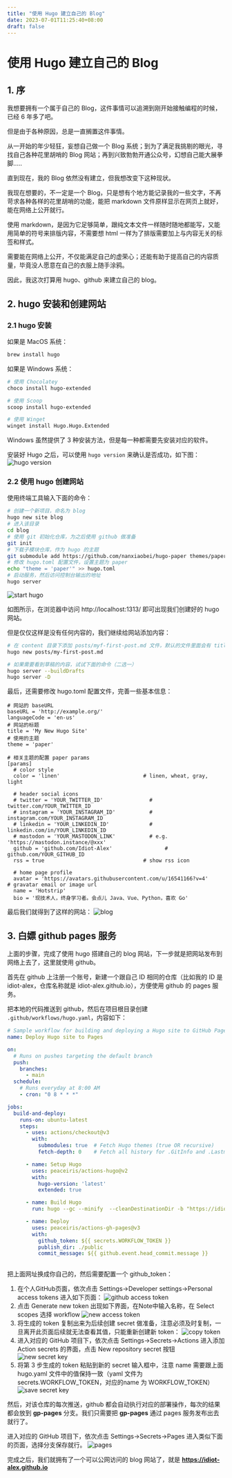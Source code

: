 ```yaml
---
title: "使用 Hugo 建立自己的 Blog"
date: 2023-07-01T11:25:40+08:00
draft: false
---
```


# 使用 Hugo 建立自己的 Blog 

## 1. 序
我想要拥有一个属于自己的 Blog，这件事情可以追溯到刚开始接触编程的时候，已经 6 年多了吧。

但是由于各种原因，总是一直搁置这件事情。

从一开始的年少轻狂，妄想自己做一个 Blog 系统；到为了满足我挑剔的眼光，寻找自己各种花里胡哨的 Blog 网站；再到兴致勃勃开通公众号，幻想自己能大展拳脚.....

直到现在，我的 Blog 依然没有建立，但我想改变下这种现状。

我现在想要的，不一定是一个 Blog，只是想有个地方能记录我的一些文字，不再苛求各种各样的花里胡哨的功能，能把 markdown 文件原样显示在网页上就好，能在网络上公开就行。

使用 markdown，是因为它足够简单，跟纯文本文件一样随时随地都能写，又能用简单的符号来排版内容，不需要想 html 一样为了排版需要加上与内容无关的标签和样式。

需要能在网络上公开，不仅能满足自己的虚荣心；还能有助于提高自己的内容质量，毕竟没人愿意在自己的衣服上随手涂鸦。

因此，我这次打算用 hugo、github 来建立自己的 blog。

## 2. hugo 安装和创建网站

### 2.1 hugo 安装
如果是 MacOS 系统：
```bash
brew install hugo
```

如果是 Windows 系统：
```bash
# 使用 Chocolatey
choco install hugo-extended

# 使用 Scoop
scoop install hugo-extended

# 使用 Winget
winget install Hugo.Hugo.Extended
```

Windows 虽然提供了 3 种安装方法，但是每一种都需要先安装对应的软件。

安装好 Hugo 之后，可以使用 `hugo version` 来确认是否成功，如下图：
![hugo version](https://raw.githubusercontent.com/Idiot-Alex/picgo-repo/main/storage/blog/202307031451932.png)

### 2.2 使用 hugo 创建网站
使用终端工具输入下面的命令：
```bash
# 创建一个新项目，命名为 blog
hugo new site blog
# 进入该目录
cd blog
# 使用 git 初始化仓库，为之后使用 github 做准备
git init
# 下载子模块仓库，作为 hugo 的主题
git submodule add https://github.com/nanxiaobei/hugo-paper themes/paper
# 修改 hugo.toml 配置文件，设置主题为 paper
echo "theme = 'paper'" >> hugo.toml
# 启动服务，然后访问控制台输出的地址
hugo server
```
![start hugo](https://raw.githubusercontent.com/Idiot-Alex/picgo-repo/main/storage/blog/202307031502594.png)

如图所示，在浏览器中访问 http://localhost:1313/ 即可出现我们创建好的 hugo 网站。

但是仅仅这样是没有任何内容的，我们继续给网站添加内容：
```bash
# 在 content 目录下添加 posts/myf-first-post.md 文件，默认的文件里面会有 title、date、draft 等属性，重点是 draft 表示草稿，如果使用 hugo server 启动时不添加 -D 参数的话不会显示带有草稿属性的内容
hugo new posts/my-first-post.md

# 如果需要看到草稿的内容，试试下面的命令（二选一）
hugo server --buildDrafts
hugo server -D
```

最后，还需要修改 hugo.toml 配置文件，完善一些基本信息：
```
# 网站的 baseURL
baseURL = 'http://example.org/'
languageCode = 'en-us'
# 网站的标题
title = 'My New Hugo Site'
# 使用的主题
theme = 'paper'

# 相关主题的配置 paper params
[params]
  # color style
  color = 'linen'                           # linen, wheat, gray, light

  # header social icons
  # twitter = 'YOUR_TWITTER_ID'               # twitter.com/YOUR_TWITTER_ID
  # instagram = 'YOUR_INSTAGRAM_ID'           # instagram.com/YOUR_INSTAGRAM_ID
  # linkedin = 'YOUR_LINKEDIN_ID'             # linkedin.com/in/YOUR_LINKEDIN_ID
  # mastodon = 'YOUR_MASTODON_LINK'           # e.g. 'https://mastodon.instance/@xxx'
  github = 'github.com/Idiot-Alex'                 # github.com/YOUR_GITHUB_ID
  rss = true                                # show rss icon

  # home page profile
  avatar = 'https://avatars.githubusercontent.com/u/16541166?v=4'                 # gravatar email or image url
  name = 'Hotstrip'
  bio = '现技术人，终身学习者。会点儿 Java、Vue、Python，喜欢 Go'
```
最后我们就得到了这样的网站：
![blog](https://raw.githubusercontent.com/Idiot-Alex/picgo-repo/main/storage/blog/202307031519118.png)

## 3. 白嫖 github pages 服务
上面的步骤，完成了使用 hugo 搭建自己的 blog 网站，下一步就是把网站发布到网络上去了，这里就使用 github。

首先在 github 上注册一个账号，新建一个跟自己 ID 相同的仓库（比如我的 ID 是 idiot-alex，仓库名称就是 idiot-alex.github.io），方便使用 github 的 pages 服务。

把本地的代码推送到 github，然后在项目根目录创建 `.github/workflows/hugo.yaml`，内容如下：
```yaml
# Sample workflow for building and deploying a Hugo site to GitHub Pages
name: Deploy Hugo site to Pages

on:
  # Runs on pushes targeting the default branch
  push:
    branches:
      - main
  schedule:
    # Runs everyday at 8:00 AM
    - cron: "0 8 * * *"

jobs:
  build-and-deploy:
    runs-on: ubuntu-latest
    steps:
      - uses: actions/checkout@v3
        with:
          submodules: true  # Fetch Hugo themes (true OR recursive)
          fetch-depth: 0    # Fetch all history for .GitInfo and .Lastmod

      - name: Setup Hugo
        uses: peaceiris/actions-hugo@v2
        with:
          hugo-version: 'latest'
          extended: true

      - name: Build Hugo
        run: hugo --gc --minify  --cleanDestinationDir -b "https://idiot-alex.github.io/" -e "production"

      - name: Deploy
        uses: peaceiris/actions-gh-pages@v3
        with:
          github_token: ${{ secrets.WORKFLOW_TOKEN }}
          publish_dir: ./public
          commit_message: ${{ github.event.head_commit.message }}
          
```

把上面网址换成你自己的，然后需要配置一个 github_token：
1. 在个人GitHub页面，依次点击 Settings->Developer settings->Personal access tokens 进入如下页面：
![github access token](https://raw.githubusercontent.com/Idiot-Alex/picgo-repo/main/storage/blog/202307031531055.png)
2. 点击 Generate new token 出现如下界面，在Note中输入名称，在 Select scopes 选择 workflow
![new access token](https://raw.githubusercontent.com/Idiot-Alex/picgo-repo/main/storage/blog/202307031532684.png)
3. 将生成的 token 复制出来为后续创建 secret 做准备，注意必须及时复制，一旦离开此页面后续就无法查看其值，只能重新创建新 token：
![copy token](https://raw.githubusercontent.com/Idiot-Alex/picgo-repo/main/storage/blog/202307031533926.png)
4. 进入对应的 GitHub 项目下，依次点击 Settings->Secrets->Actions 进入添加 Action secrets 的界面，点击 New repository secret 按钮
![new secret key](https://raw.githubusercontent.com/Idiot-Alex/picgo-repo/main/storage/blog/202307031535618.png)
5. 将第 3 步生成的 token 粘贴到新的 secret 输入框中，注意 name 需要跟上面 hugo.yaml 文件中的值保持一致（yaml 文件为 secrets.WORKFLOW_TOKEN，对应的name 为 WORKFLOW_TOKEN）
![save secret key](https://raw.githubusercontent.com/Idiot-Alex/picgo-repo/main/storage/blog/202307031540417.png)

然后，对该仓库的每次推送，github 都会自动执行对应的部署操作，每次的结果都会放到 **gp-pages** 分支。我们只需要把  **gp-pages** 通过 pages 服务发布出去就行了。

进入对应的 GitHub 项目下，依次点击 Settings->Secrets->Pages 进入类似下面的页面，选择分支保存就行。
![pages](https://raw.githubusercontent.com/Idiot-Alex/picgo-repo/main/storage/blog/202307031546971.png)

完成之后，我们就拥有了一个可以公网访问的 blog 网站了，就是 **https://idiot-alex.github.io**
